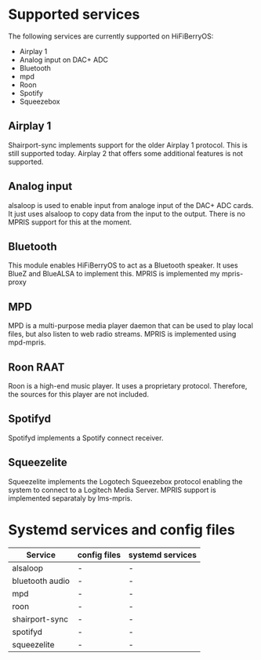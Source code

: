 # Supported services

The following services are currently supported on HiFiBerryOS:

* Airplay 1
* Analog input on DAC+ ADC
* Bluetooth
* mpd
* Roon
* Spotify
* Squeezebox


## Airplay 1

Shairport-sync implements support for the older Airplay 1 protocol. This is still supported today. Airplay 2 that offers 
some additional features is not supported.

## Analog input

alsaloop is used to enable input from analoge input of the DAC+ ADC cards. It just uses alsaloop to copy data from the input
to the output. There is no MPRIS support for this at the moment.

## Bluetooth

This module enables HiFiBerryOS to act as a Bluetooth speaker. It uses BlueZ and BlueALSA to implement this. MPRIS is implemented my mpris-proxy

## MPD

MPD is a multi-purpose media player daemon that can be used to play local files, but also listen to web radio streams.
MPRIS is implemented using mpd-mpris.

## Roon RAAT

Roon is a high-end music player. It uses a proprietary protocol. Therefore, the sources for this player are not included.

## Spotifyd

Spotifyd implements a Spotify connect receiver. 

## Squeezelite

Squeezelite implements the Logotech Squeezebox protocol enabling the system to connect to a Logitech Media Server. MPRIS support is implemented separataly by lms-mpris. 



# Systemd services and config files

|Service|config files|systemd services|
|---|---|---|
|alsaloop|-|-|
|bluetooth audio|-|-|
|mpd|-|-|
|roon|-|-|
|shairport-sync|-|-|
|spotifyd|-|-|
|squeezelite|-|-|
